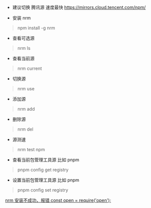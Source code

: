 <!--
 * @Date: 2022-09-02
 * @Author: 马晓川 724503670@qq.com
 * @LastEditors: 马晓川 724503670@qq.com
 * @LastEditTime: 2022-09-02
 * @Description: 
-->

* 建议切换 腾讯源 速度最快 https://mirrors.cloud.tencent.com/npm/

* 安装 nrm
> npm install -g nrm

* 查看可选源
> nrm ls

* 查看当前源
> nrm current

* 切换源
> nrm use <registry>

* 添加源
> nrm add <registry> <url>

* 删除源
> nrm del <registry>

* 源测速
> nrm test npm

* 查看当前包管理工具源 比如 pnpm
> pnpm config get registry

* 设置当前包管理工具源 比如 pnpm
> pnpm config set registry <url>

[nrm 安装不成功，报错 const open = require('open');](https://blog.csdn.net/m0_66051368/article/details/130379902)